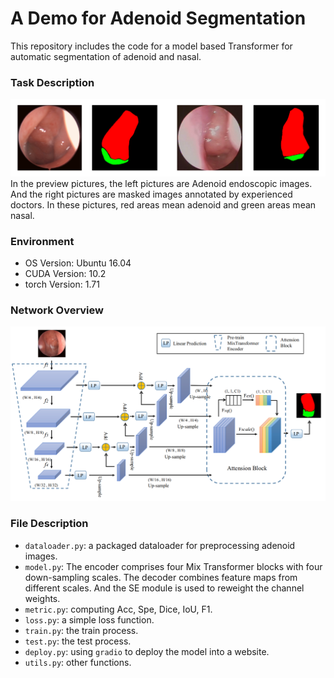 # A Demo for Adenoid Segmentation
This repository includes the code for a model based Transformer for automatic segmentation of adenoid and nasal.

### Task Description
![example](imgs/example_img.png)
In the preview pictures, the left pictures are Adenoid endoscopic images. And the right pictures are masked images annotated by experienced doctors. In these pictures, red areas mean adenoid and green areas mean nasal.

### Environment
- OS Version: Ubuntu 16.04
- CUDA Version: 10.2
- torch Version: 1.71

### Network Overview
![Network](imgs/Network.png)




### File Description
- `dataloader.py`: a packaged dataloader for preprocessing adenoid images.
- `model.py`: The encoder comprises four Mix Transformer blocks with four down-sampling scales. The decoder combines feature maps from different scales. And the SE module is used to reweight the channel weights.
- `metric.py`: computing Acc, Spe, Dice, IoU, F1.
- `loss.py`: a simple loss function.
- `train.py`: the train process.
- `test.py`: the test process.
- `deploy.py`: using `gradio` to deploy the model into a website.
- `utils.py`: other functions.

